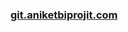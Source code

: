 
### [git.aniketbiprojit.com](https://git.aniketbiprojit.com)

[website]: https://aniketbiprojit.com
